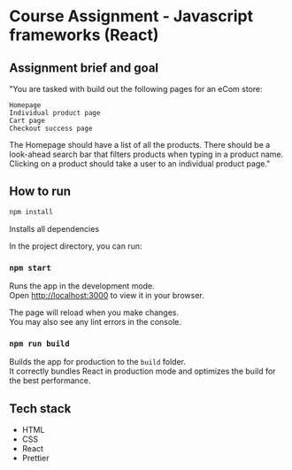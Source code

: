 # **Course Assignment - Javascript frameworks (React)**

## Assignment brief and goal

"You are tasked with build out the following pages for an eCom store:

    Homepage
    Individual product page
    Cart page
    Checkout success page

The Homepage should have a list of all the products. There should be a look-ahead search bar that filters products when typing in a product name. Clicking on a product should take a user to an individual product page."

## How to run

```bash
npm install
```
Installs all dependencies  

In the project directory, you can run:

### `npm start`

Runs the app in the development mode.\
Open [http://localhost:3000](http://localhost:3000) to view it in your browser.

The page will reload when you make changes.\
You may also see any lint errors in the console.

### `npm run build`

Builds the app for production to the `build` folder.\
It correctly bundles React in production mode and optimizes the build for the best performance.

## Tech stack

* HTML
* CSS
* React
* Prettier